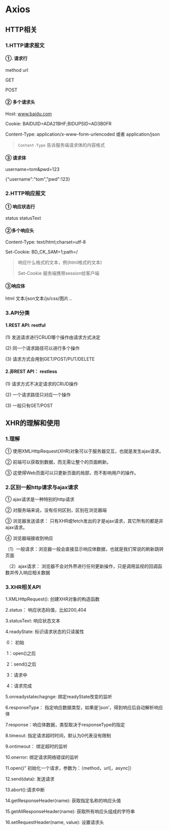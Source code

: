 # Axios
## HTTP相关

### 1.HTTP请求报文

#### ①. 请求行

method url

GET

POST

#### ②  多个请求头

Host: www.baidu.com

Cookie: BAIDUID=ADA21BHF;BIDUPSID=AD3B0FR

Content-Type: application/x-www-form-urlencoded 或者 application/json

> `Content-Type` 告诉服务端请求体的内容格式

#### ③ 请求体

username=tom&pwd=123

{"username":"tom","pwd":123}



### 2.HTTP响应报文

#### ① 响应状态行

 status statusText

#### ②多个响应头

Content-Type: text/html;charset=utf-8 

Set-Cookie: BD_CK_SAM=1;path=/

> 响应什么格式的文本，例(html格式的文本)
>
> Set-Cookie 服务端携带session给客户端

#### ③响应体

html 文本/json文本/js/css/图片...



### 3.API分类

#### 1.REST API:   restful

 (1)	发送请求进行CRUD哪个操作由请求方式决定

 (2) 	同一个请求路径可以进行多个操作

 (3)	请求方式会用到GET/POST/PUT/DELETE

#### 2.非REST API： restless

 (1) 请求方式不决定请求的CRUD操作

 (2) 一个请求路径只对应一个操作

 (3) 一般只有GET/POST

 ## XHR的理解和使用

### 1.理解

① 使用XMLHttpRequest(XHR)对象可以于服务器交互，也就是发生ajax请求。

② 前端可以获取到数据，而无需让整个的页面刷新。

③ 这使得Web页面可以只更新页面的局部，而不影响用户的操作。



### 2.区别一般http请求与ajax请求

① ajax请求是一种特别的http请求

② 对服务端来说，没有任何区别，区别在浏览器端

③ 浏览器发送请求： 只有XHR或fetch发出的才是ajax请求，其它所有的都是非ajax请求。

④ 浏览器端接收到响应

​	（1）一般请求：浏览器一般会直接显示响应体数据，也就是我们常说的刷新跳转页面

​	（2）ajax请求： 浏览器不会对外界进行任何更新操作，只是调用监视的回调函数并传入响应相关数据



### 3.XHR相关API

1.XMLHttpRequest(): 创建XHR对象的构造函数

2.status： 响应状态码值，比如200,404

3.statusText: 响应状态文本

4.readyState: 标识请求状态的只读属性

​	0： 初始

​	1：open()之后

​	2：send()之后

​	3：请求中

​	4：请求完成

5.onreadystatechagnge: 绑定readyState改变的监听

6.responseType： 指定响应数据类型，如果是‘json’，得到响应后自动解析响应体

7.response：响应体数据，类型取决于responseType的指定

8.timeout: 指定请求超时时间，默认为0代表没有限制

9.ontimeout： 绑定超时的监听

10.onerror: 绑定请求网络错误的监听

11.open()" 初始化一个请求，参数为：（method，url[，async]）

12.send(data): 发送请求

13.abort():请求中断

14.getResponseHeader(name): 获取指定名称的响应头值

15.getAllResponseHeader(name): 获取所有响应头组成的字符串

16.setRequestHeader(name, value): 设置请求头 















